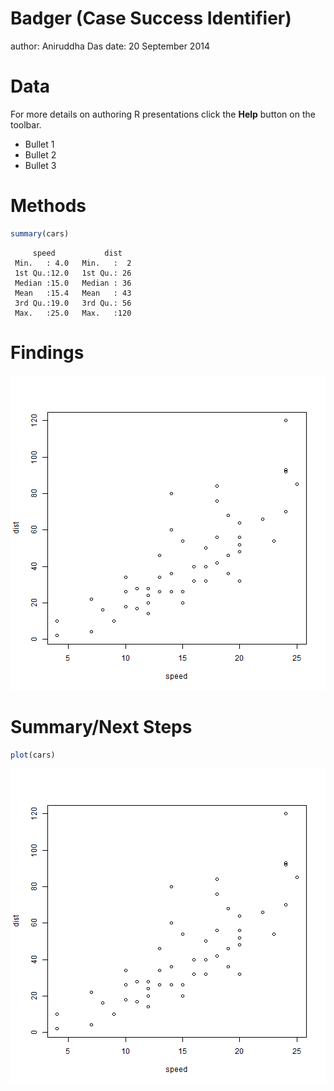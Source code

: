 Badger (Case Success Identifier)
========================================================
author: Aniruddha Das
date: 20 September 2014

Data
========================================================

For more details on authoring R presentations click the
**Help** button on the toolbar.

- Bullet 1
- Bullet 2
- Bullet 3

Methods
========================================================


```r
summary(cars)
```

```
     speed           dist    
 Min.   : 4.0   Min.   :  2  
 1st Qu.:12.0   1st Qu.: 26  
 Median :15.0   Median : 36  
 Mean   :15.4   Mean   : 43  
 3rd Qu.:19.0   3rd Qu.: 56  
 Max.   :25.0   Max.   :120  
```

Findings
========================================================

![plot of chunk unnamed-chunk-2](badger_presentation-figure/unnamed-chunk-2.png) 

Summary/Next Steps
========================================================


```r
plot(cars)
```

![plot of chunk unnamed-chunk-3](badger_presentation-figure/unnamed-chunk-3.png) 
